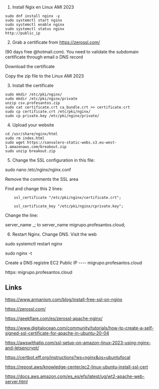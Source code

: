 1. Install Ngix en Linux AMI 2023
```
sudo dnf install nginx -y
sudo systemctl start nginx 
sudo systemctl enable nginx
sudo systemctl status nginx
http://public_ip
```

2. Grab a certificate from  https://zerossl.com/

(90 days free @hotmail.com). You need to validate the subdomain certificate through email o DNS record

Download the certificate

Copy the zip file to the Linux AMI 2023


3. Install the certificate
```
sudo mkdir /etc/pki/nginx/
sudo mkdir /etc/pki/nginx/private
unzip csv.profesantos.zip
sudo cat certificate.crt ca_bundle.crt >> certificate.crt
sudo cp certificate.crt /etc/pki/nginx/
sudo cp private.key /etc/pki/nginx/private/
```

4. Upload your website

```
cd /usr/share/nginx/html
sudo rm index.html
sudo wget https://sanvalero-static-webs.s3.eu-west-1.amazonaws.com/breakout.zip
sudo unzip breakout.zip
```

5. Change the SSL configuration in this file:

sudo nano /etc/nginx/nginx.conf

Remove the comments the SSL area

Find and change this 2 lines:

        ssl_certificate "/etc/pki/nginx/certificate.crt";

        ssl_certificate_key "/etc/pki/nginx/cprivate.key";

Change the line:

server_name _;   to       server_name migrupo.profesantos.cloud;



6. Restart Nginx. Change DNS. Visit the web

sudo systemctl restart nginx

sudo nginx -t

Create a DNS registre EC2 Public IP ----  migrupo.profesantos.cloud

https: migrupo.profesantos.cloud


## Links
https://www.armanism.com/blog/install-free-ssl-on-nginx

https://zerossl.com/

https://geekflare.com/es/zerossl-apache-nginx/

https://www.digitalocean.com/community/tutorials/how-to-create-a-self-signed-ssl-certificate-for-apache-in-ubuntu-20-04

https://awswithatiq.com/ssl-setup-on-amazon-linux-2023-using-nginx-and-letsencrypt/

https://certbot.eff.org/instructions?ws=nginx&os=ubuntufocal

https://repost.aws/knowledge-center/ec2-linux-ubuntu-install-ssl-cert

https://docs.aws.amazon.com/es_es/efs/latest/ug/wt2-apache-web-server.html

